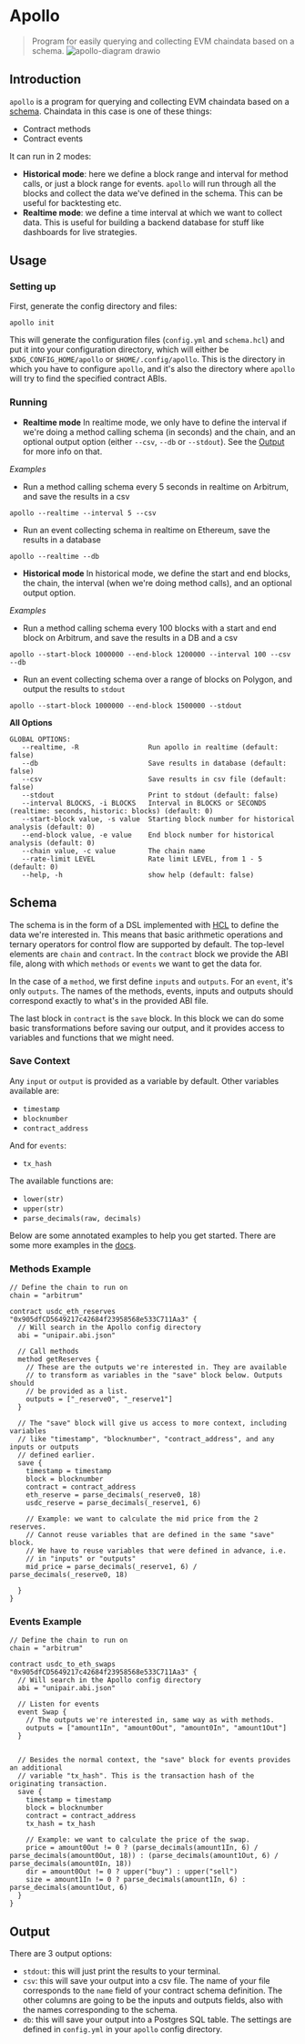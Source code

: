 # Apollo
> Program for easily querying and collecting EVM chaindata based on a schema.
![apollo-diagram drawio](https://user-images.githubusercontent.com/84743718/169578316-65abf2bd-9dab-49c9-9a2b-fb762b571977.png)

## Introduction
`apollo` is a program for querying and collecting EVM chaindata based on a [schema](#schema). Chaindata in this case is
one of these things:
* Contract methods
* Contract events

It can run in 2 modes:
* **Historical mode**: here we define a block range and interval for method calls, or just a block range for events. `apollo`
will run through all the blocks and collect the data we've defined in the schema. This can be useful for backtesting etc.
* **Realtime mode**: we define a time interval at which we want to collect data. This is useful for building a backend database
for stuff like dashboards for live strategies.

## Usage
### Setting up
First, generate the config directory and files:
```
apollo init
```
This will generate the configuration files (`config.yml` and `schema.hcl`) and put it into your configuration
directory, which will either be `$XDG_CONFIG_HOME/apollo` or `$HOME/.config/apollo`. This is the directory
in which you have to configure `apollo`, and it's also the directory where `apollo` will try to find the specified
contract ABIs.

### Running
* **Realtime mode**
In realtime mode, we only have to define the interval if we're doing a method calling schema (in seconds) and the chain, 
and an optional output option (either `--csv`, `--db` or `--stdout`). See the [Output](##Output) for more info on that.

*Examples* 

* Run a method calling schema every 5 seconds in realtime on Arbitrum, and save the results in a csv
```
apollo --realtime --interval 5 --csv
```
* Run an event collecting schema in realtime on Ethereum, save the results in a database
```
apollo --realtime --db
```

* **Historical mode**
In historical mode, we define the start and end blocks, the chain, the interval (when we're doing method calls),
and an optional output option.

*Examples* 

* Run a method calling schema every 100 blocks with a start and end block on Arbitrum, and save the results in a DB and a csv
```
apollo --start-block 1000000 --end-block 1200000 --interval 100 --csv --db
```
* Run an event collecting schema over a range of blocks on Polygon, and output the results to `stdout`
```
apollo --start-block 1000000 --end-block 1500000 --stdout
```

**All Options**
```
GLOBAL OPTIONS:
   --realtime, -R                 Run apollo in realtime (default: false)
   --db                           Save results in database (default: false)
   --csv                          Save results in csv file (default: false)
   --stdout                       Print to stdout (default: false)
   --interval BLOCKS, -i BLOCKS   Interval in BLOCKS or SECONDS (realtime: seconds, historic: blocks) (default: 0)
   --start-block value, -s value  Starting block number for historical analysis (default: 0)
   --end-block value, -e value    End block number for historical analysis (default: 0)
   --chain value, -c value        The chain name
   --rate-limit LEVEL             Rate limit LEVEL, from 1 - 5 (default: 0)
   --help, -h                     show help (default: false)
```

## Schema
The schema is in the form of a DSL implemented with [HCL](https://github.com/hashicorp/hcl) to define the data
we're interested in. This means that basic arithmetic operations and ternary operators
for control flow are supported by default. The top-level elements are `chain` and `contract`.
In the `contract` block we provide the ABI file, along with which `methods` or `events` we want to get the data for.

In the case of a `method`, we first define `inputs` and `outputs`. For an `event`, it's only `outputs`.
The names of the methods, events, inputs and outputs should correspond exactly to what's in the provided
ABI file.

The last block in `contract` is the `save` block. In this block we can do some basic transformations
before saving our output, and it provides access to variables and functions that we might need. 

### Save Context
Any `input` or `output` is provided as a variable by default.
Other variables available are:
* `timestamp`
* `blocknumber`
* `contract_address`

And for `events`:
* `tx_hash`

The available functions are:
* `lower(str)`
* `upper(str)`
* `parse_decimals(raw, decimals)`

Below are some annotated examples to help you get started. There are some more examples in the [docs](docs/schema-examples.md).
### Methods Example
```hcl
// Define the chain to run on
chain = "arbitrum"

contract usdc_eth_reserves "0x905dfCD5649217c42684f23958568e533C711Aa3" {
  // Will search in the Apollo config directory
  abi = "unipair.abi.json"

  // Call methods
  method getReserves {
    // These are the outputs we're interested in. They are available 
    // to transform as variables in the "save" block below. Outputs should
    // be provided as a list.
    outputs = ["_reserve0", "_reserve1"]
  }

  // The "save" block will give us access to more context, including variables
  // like "timestamp", "blocknumber", "contract_address", and any inputs or outputs
  // defined earlier.
  save {
    timestamp = timestamp
    block = blocknumber
    contract = contract_address
    eth_reserve = parse_decimals(_reserve0, 18)
    usdc_reserve = parse_decimals(_reserve1, 6)

    // Example: we want to calculate the mid price from the 2 reserves.
    // Cannot reuse variables that are defined in the same "save" block.
    // We have to reuse variables that were defined in advance, i.e.
    // in "inputs" or "outputs"
    mid_price = parse_decimals(_reserve1, 6) / parse_decimals(_reserve0, 18)

  }
}
```
### Events Example
```hcl
// Define the chain to run on
chain = "arbitrum"

contract usdc_to_eth_swaps "0x905dfCD5649217c42684f23958568e533C711Aa3" {
  // Will search in the Apollo config directory
  abi = "unipair.abi.json"

  // Listen for events
  event Swap {
    // The outputs we're interested in, same way as with methods.
    outputs = ["amount1In", "amount0Out", "amount0In", "amount1Out"]
  }


  // Besides the normal context, the "save" block for events provides an additional
  // variable "tx_hash". This is the transaction hash of the originating transaction.
  save {
    timestamp = timestamp
    block = blocknumber
    contract = contract_address
    tx_hash = tx_hash

    // Example: we want to calculate the price of the swap.
    price = amount0Out != 0 ? (parse_decimals(amount1In, 6) / parse_decimals(amount0Out, 18)) : (parse_decimals(amount1Out, 6) / parse_decimals(amount0In, 18))
    dir = amount0Out != 0 ? upper("buy") : upper("sell")
    size = amount1In != 0 ? parse_decimals(amount1In, 6) : parse_decimals(amount1Out, 6)
  }
}
```

## Output
There are 3 output options:
* `stdout`: this will just print the results to your terminal.
* `csv`: this will save your output into a csv file. The name of your file corresponds to the `name` field of your contract schema definition. The other columns are going to be the inputs and outputs fields, also with the names corresponding to the schema.
* `db`: this will save your output into a Postgres SQL table. The settings are defined in `config.yml` in your `apollo`
config directory.
